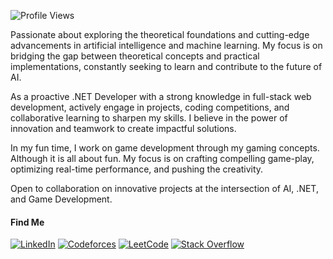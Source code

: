 ![Profile Views](https://komarev.com/ghpvc/?username=atikurajib&color=blue)

Passionate about exploring the theoretical foundations and cutting-edge advancements in artificial intelligence and machine learning. My focus is on bridging the gap between theoretical concepts and practical implementations, constantly seeking to learn and contribute to the future of AI.

As a proactive .NET Developer with a strong knowledge in full-stack web development, actively engage in projects, coding competitions, and collaborative learning to sharpen my skills. I believe in the power of innovation and teamwork to create impactful solutions.

In my fun time, I work on game development through my gaming concepts. Although it is all about fun. My focus is on crafting compelling game-play, optimizing real-time performance, and pushing the creativity.

Open to collaboration on innovative projects at the intersection of AI, .NET, and Game Development.

#### Find Me
[![LinkedIn](https://img.shields.io/badge/LinkedIn-Connect-blue?style=flat&logo=linkedin)](https://www.linkedin.com/in/atikurajib) [![Codeforces](https://img.shields.io/badge/Codeforces-Profile-blue?style=flat&logo=codeforces)](https://codeforces.com/profile/atikurrajib) [![LeetCode](https://img.shields.io/badge/LeetCode-Profile-blue?style=flat&logo=leetcode)](https://leetcode.com/atikurajib) [![Stack Overflow](https://img.shields.io/badge/Stack%20Overflow-Profile-blue?style=flat&logo=stackoverflow)](https://stackoverflow.com/users/23569473/atikurajib) 
